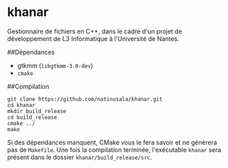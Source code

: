 # khanar

Gestionnaire de fichiers en C++, dans le cadre d'un projet de développement de L3 Informatique à l'Université de Nantes.

##Dépendances

 * gtkmm (`libgtkmm-3.0-dev`)
 * `cmake`
 
##Compilation
```
git clone https://github.com/natinusala/khanar.git
cd khanar
mkdir build_release
cd build_release
cmake ../
make
```

Si des dépendances manquent, CMake vous le fera savoir et ne génèrera pas de `Makefile`. Une fois la compilation terminée, l'exécutable `khanar` sera présent dans le dossier `khanar/build_release/src`.
